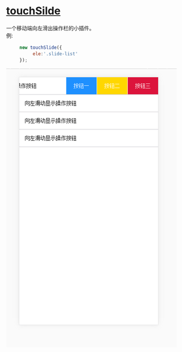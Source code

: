 # <a target="_blank" href="https://shuisanqian.github.io/myExample/touch/index.html">touchSilde</a>

一个移动端向左滑出操作栏的小插件。<br>
  例:
```javascript 
     new touchSlide({
          ele:'.slide-list'
     });
 ```
     

<img src="img/touchSildes.png" />
